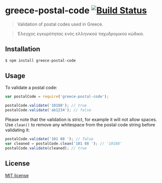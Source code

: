 # greece-postal-code [![Build Status](https://travis-ci.org/greecejs/greece-postal-code.svg?branch=master)](https://travis-ci.org/greecejs/greece-postal-code)

> Validation of postal codes used in Greece.

> Έλεγχος εγκυρότητας ενός ελληνικού ταχυδρομικού κώδικα.

## Installation

```sh
$ npm install greece-postal-code
```

## Usage

To validate a postal code:

```js
var postalCode = require('greece-postal-code');

postalCode.validate('10188'); // true
postalCode.validate('ab1234'); // false
```

Please note that the validation is strict, for example it will not allow spaces. Use `clean()` to remove any whitespace from the postal code string before validating it:

```js
postalCode.validate('101 88 '); // false
var cleaned = postalCode.clean('101 88 '); // '10188'
postalCode.validate(cleaned); // true
```

## License

[MIT license](http://opensource.org/licenses/mit-license.php)
